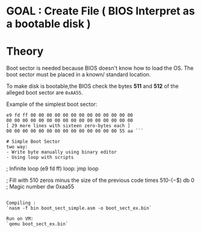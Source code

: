 # GOAL : Create File ( BIOS Interpret as a bootable disk )

# Theory
Boot sector is needed because BIOS doesn't know how to load the OS. The boot sector must be placed in a known/ standard location.

To make disk is bootable,the BIOS check the bytes **511** and **512** of the alleged boot sector are `0xAA55`.

Example of the simplest boot sector:
``` 
e9 fd ff 00 00 00 00 00 00 00 00 00 00 00 00 00
00 00 00 00 00 00 00 00 00 00 00 00 00 00 00 00
[ 29 more lines with sixteen zero-bytes each ]
00 00 00 00 00 00 00 00 00 00 00 00 00 00 55 aa ```

# Simple Boot Sector
two way:
- Write byte manually using binary editor
- Using loop with scripts
```
; Infinite loop (e9 fd ff)
loop:
    jmp loop 

; Fill with 510 zeros minus the size of the previous code
times 510-($-$$) db 0
; Magic number
dw 0xaa55
```

Compiling :
`nasm -f bin boot_sect_simple.asm -o boot_sect_ex.bin`

Run on VM:
`qemu boot_sect_ex.bin`
